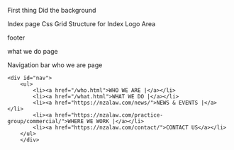 <!-- Terrell's Comments -->
First thing 
Did the background 






<!-- Alax's Comments-->

Index page
Css Grid Structure for Index
Logo Area






<!-- Josey's Comments -->

footer







<!-- Stephanie's Comments -->

what we do page







<!-- Monica's Comments -->

Navigation bar
who we are page

<!--    Nav Bar Goes Here -->
    <div id="nav">
        <ul>
            <li><a href="/who.html">WHO WE ARE |</a></li>
            <li><a href="/what.html">WHAT WE DO |</a></li>
            <li><a href="https://nzalaw.com/news/">NEWS & EVENTS |</a></li>
            <li><a href="https://nzalaw.com/practice-group/commercial/">WHERE WE WORK |</a></li>
            <li><a href="https://nzalaw.com/contact/">CONTACT US</a></li>
        </ul>
        </div>
